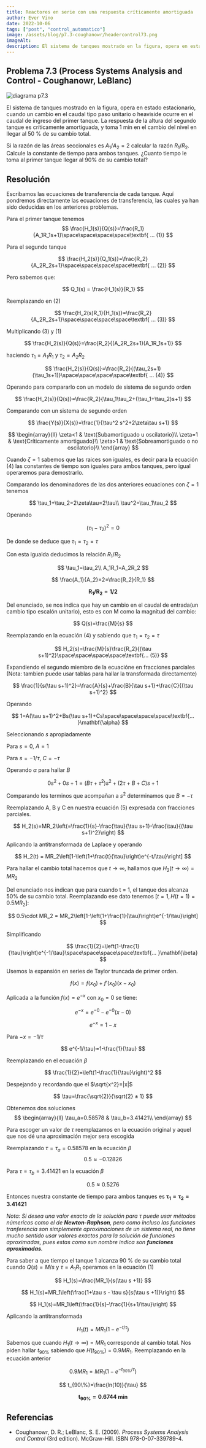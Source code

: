 ```yaml
---
title: Reactores en serie con una respuesta críticamente amortiguada
author: Ever Vino
date: 2022-10-06
tags: ["post", "control_automatico"]
image: /assets/blog/p7.3-coughanowr/headercontrol73.png
imageAlt: 
description: El sistema de tanques mostrado en la figura, opera en estado estacionario, cuando un cambio en el caudal tipo paso unitario o heaviside ocurre en el caudal de ingreso del primer tanque. La respuesta del segundo tanque es críticamente amortiguada, y toma 1 min en el cambio del nivel en llegar al 50 % de su cambio total...
---
```


## Problema 7.3 (Process Systems Analysis and Control - Coughanowr, LeBlanc)

![diagrama p7.3](../../assets/blog/p7.3-coughanowr/headercontrol73.png)

El sistema de tanques mostrado en la figura, opera en estado estacionario, cuando un cambio en el caudal tipo paso unitario o heaviside ocurre en el caudal de ingreso del primer tanque. La respuesta de la altura del segundo tanque es críticamente amortiguada, y toma 1 min en el cambio del nivel en llegar al 50 % de su cambio total.

Si la razón de las áreas seccionales es $A_1/A_2 = 2$ calcular la razón  $R_1/R_2$. 
Calcule la constante de tiempo para ambos tanques.
¿Cuanto tiempo le toma al primer tanque llegar al 90% de su cambio total?

## Resolución

Escribamos las ecuaciones de transferencia de cada tanque. Aquí pondremos directamente las ecuaciones de transferencia, las cuales ya han sido deducidas en los anteriores problemas.

Para el primer tanque tenemos
$$
\frac{H_1(s)}{Q(s)}=\frac{R_1}{A_1R_1s+1}\space\space\space\space\textbf{ ... (1)}
$$

Para el segundo tanque

$$
\frac{H_2(s)}{Q_1(s)}=\frac{R_2}{A_2R_2s+1}\space\space\space\space\textbf{ ... (2)}
$$

Pero sabemos que:

$$
Q_1(s) = \frac{H_1(s)}{R_1}
$$

Reemplazando en (2)

$$
\frac{H_2(s)R_1}{H_1(s)}=\frac{R_2}{A_2R_2s+1}\space\space\space\space\textbf{ ... (3)}
$$

Multiplicando (3) y (1)

$$
\frac{H_2(s)}{Q(s)}=\frac{R_2}{(A_2R_2s+1)(A_1R_1s+1)}
$$

haciendo $\tau_1 = A_1R_1$ y $\tau_2=A_2R_2$

$$
\frac{H_2(s)}{Q(s)}=\frac{R_2}{(\tau_2s+1)(\tau_1s+1)}\space\space\space\space\textbf{ ... (4)}
$$

Operando para compararlo con un modelo de sistema de segundo orden

$$
\frac{H_2(s)}{Q(s)}=\frac{R_2}{\tau_1\tau_2+(\tau_1+\tau_2)s+1}
$$

Comparando con un sistema de segundo orden 

$$
\frac{Y(s)}{X(s)}=\frac{1}{\tau^2 s^2+2\zeta\tau s+1}
$$

$$
\begin{array}{ll}
\zeta<1 & \text{Subamortiguado u oscilatorio}\\
\zeta=1 & \text{Críticamente amortiguado}\\
\zeta>1 & \text{Sobreamortiguado o no oscilatorio}\\
\end{array}
$$

Cuando $\zeta=1$ sabemos que las raices son iguales, es decir para la ecuación (4) las constantes de tiempo son iguales para ambos tanques, pero igual operaremos para demostrarlo.

Comparando los denominadores de las dos anteriores ecuaciones con $\zeta=1$ tenemos

$$
\tau_1+\tau_2=2\zeta\tau=2\tau\\
\tau^2=\tau_1\tau_2
$$

Operando

$$
(\tau_1-\tau_2)^2=0
$$

De donde se deduce que $\tau_1=\tau_2=\tau$

Con esta igualda deducimos la relación $R_1/R_2$

$$
\tau_1=\tau_2\\
A_1R_1=A_2R_2
$$

$$
\frac{A_1}{A_2}=2=\frac{R_2}{R_1}
$$

$$
\mathbf{R_1/R_2=1/2}
$$

Del enunciado, se nos indica que hay un cambio en el caudal de entrada(un cambio tipo escalón unitario), esto es con M como la magnitud del cambio:

$$
Q(s)=\frac{M}{s}
$$

Reemplazando en la ecuación (4) y sabiendo que $\tau_1=\tau_2=\tau$

$$
H_2(s)=\frac{M}{s}\frac{R_2}{(\tau s+1)^2}\space\space\space\space\textbf{... (5)}
$$

Expandiendo el segundo miembro de la ecuacióne en fracciones parciales (Nota: tambien puede usar tablas para hallar la transformada directamente)

$$
\frac{1}{s(\tau s+1)^2}=\frac{A}{s}+\frac{B}{\tau s+1}+\frac{C}{(\tau s+1)^2}
$$

Operando

$$
1=A(\tau s+1)^2+Bs(\tau s+1)+Cs\space\space\space\space\textbf{... }\mathbf{\alpha}
$$

Seleccionando $s$ apropiadamente

Para $s = 0$, $A =1$

Para $s=-1/\tau$, $C=-\tau$

Operando $\alpha$ para hallar $B$

$$
0s^2+0s+1=(B\tau+\tau^2)s^2+(2\tau+B+C)s+1
$$

Comparando los terminos que acompañan a $s^2$ determinamos que $B=-\tau$

Reemplazando A, B y C en nuestra ecuación (5) expresada con fracciones parciales.

$$
H_2(s)=MR_2\left(=\frac{1}{s}-\frac{\tau}{\tau s+1}-\frac{\tau}{(\tau s+1)^2}\right)
$$

Aplicando la antitransformada de Laplace y operando

$$
H_2(t) = MR_2\left[1-\left(1+\frac{t}{\tau}\right)e^{-t/\tau}\right]
$$

Para hallar el cambio total hacemos que $t\to\infty$, hallamos que $H_2(t\to\infty)=MR_2$

Del enunciado nos indican que para cuando t = 1, el tanque dos alcanza 50% de su cambio total. Reemplazando ese dato tenemos $\big[t=1,H(t=1)=0.5MR_2\big]$:

$$
0.5\cdot MR_2 = MR_2\left[1-\left(1+\frac{1}{\tau}\right)e^{-1/\tau}\right]
$$

Simplificando

$$
\frac{1}{2}=\left(1-\frac{1}{\tau}\right)e^{-1/\tau}\space\space\space\space\textbf{... }\mathbf{\beta}
$$

Usemos la expansión en series de Taylor truncada de primer orden. 

$$
f(x)=f(x_0)+f'(x_0)(x-x_0)
$$

Aplicada a la función $f(x)=e^{-x}$ con $x_0=0$ se tiene:

$$
e^{-x}=e^{-0}-e^{-0}(x-0)
$$

$$
e^{-x}=1-x
$$

Para $-x=-1/\tau$

$$
e^{-1/\tau}=1-\frac{1}{\tau}
$$

Reemplazando en el ecuación $\beta$

$$
\frac{1}{2}=\left(1-\frac{1}{\tau}\right)^2
$$

Despejando y recordando que el $\sqrt{x^2}=|x|$

$$
\tau=\frac{\sqrt{2}}{\sqrt{2} ± 1}
$$

Obtenemos dos soluciones
$$
\begin{array}{ll}
\tau_a=0.58578 & \tau_b=3.41421\\
\end{array}
$$

Para escoger un valor de $\tau$ reemplazamos en la ecuación original y aquel que nos dé una aproximación mejor sera escogida

Reemplazando $\tau=\tau_a=0.58578$ en la ecuación $\beta$
$$
0.5\approx -0.12826
$$

Para $\tau=\tau_b=3.41421$ en la ecuación $\beta$

$$
0.5\approx 0.5276
$$

Entonces nuestra constante de tiempo para ambos tanques es $\mathbf{\tau_1=\tau_2=3.41421}$

_Nota: Si desea una valor exacto de la solución para $\tau$ puede usar métodos númericos como el de **Newton-Raphson**, pero como incluso las funciones tranferencia son simplemente aproximaciones de un sistema real, no tiene mucho sentido usar valores exactos para la solución de funciones aproximadas, pues estas como sun nombre indica son **funciones aproximadas**._

Para saber a que tiempo el tanque 1 alcanza 90 % de su cambio total cuando $Q(s) = M/s$ y $\tau = A_1R_1$ operamos en la ecuación (1)

$$
H_1(s)=\frac{MR_1}{s(\tau s +1)}
$$

$$
H_1(s)=MR_1\left(\frac{1+\tau s - \tau s}{s(\tau s +1)}\right)
$$

$$
H_1(s)=MR_1\left(\frac{1}{s}-\frac{1}{s+1/\tau}\right)
$$

Aplicando la antitransformada

$$
H_1(t)=MR_1\left(1-e^{-t/\tau}\right)
$$

Sabemos que cuando $H_1(t\to\infty)=MR_1$ corresponde al cambio total. Nos piden hallar $t_{90\%}$ sabiendo que $H(t_{90\%})= 0.9MR_1$. Reemplazando en la ecuación anterior

$$
0.9MR_1=MR_1\left(1-e^{-t_{90\%}/\tau}\right)
$$

$$
t_{90\%}=\frac{ln(10)}{\tau}
$$

$$
\mathbf{t_{90\%}=0.6744 \textbf{ min}}
$$

## Referencias

* Coughanowr, D. R.; LeBlanc, S. E. (2009). _Process Systems Analysis and Control_ (3rd edition). McGraw-Hill. ISBN 978-0-07-339789-4.